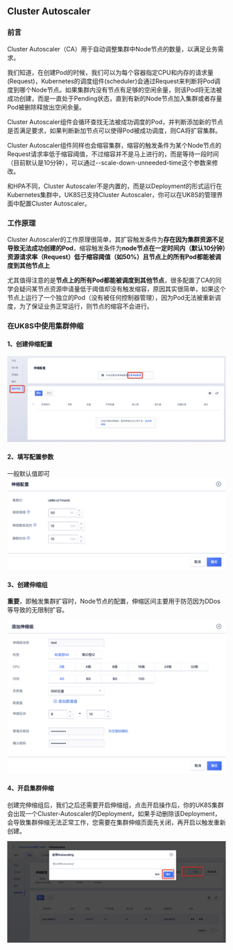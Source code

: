 
## Cluster Autoscaler

### 前言

Cluster Autoscaler（CA）用于自动调整集群中Node节点的数量，以满足业务需求。

我们知道，在创建Pod的时候，我们可以为每个容器指定CPU和内存的请求量(Request)，Kubernetes的调度组件(scheduler)会通过Request来判断将Pod调度到哪个Node节点。如果集群内没有节点有足够的空闲余量，则该Pod将无法被成功创建，而是一直处于Pending状态，直到有新的Node节点加入集群或者存量Pod被删除释放出空闲余量。

Cluster Autoscaler组件会循环查找无法被成功调度的Pod，并判断添加新的节点是否满足要求，如果判断新加节点可以使得Pod被成功调度，则CA将扩容集群。

Cluster Autoscaler组件同样也会缩容集群，缩容的触发条件为某个Node节点的Request请求率低于缩容阈值，不过缩容并不是马上进行的，而是等待一段时间（目前默认是10分钟），可以通过--scale-down-unneeded-time这个参数来修改。

和HPA不同，Cluster Autoscaler不是内置的，而是以Deployment的形式运行在Kubernetes集群中，UK8S已支持Cluster Autoscaler，你可以在UK8S的管理界面中配置Cluster Autoscaler。

###  工作原理

Cluster Autoscaler的工作原理很简单，其扩容触发条件为**存在因为集群资源不足导致无法成功创建的Pod**，缩容触发条件为**node节点在一定时间内（默认10分钟）资源请求率（Request）低于缩容阈值（如50%）且节点上的所有Pod都能被调度到其他节点上**

尤其值得注意的是**节点上的所有Pod都能被调度到其他节点**，很多配置了CA的同学会疑问某节点资源申请量低于阈值却没有触发缩容，原因其实很简单，如果这个节点上运行了一个独立的Pod（没有被任何控制器管理），因为Pod无法被重新调度，为了保证业务正常运行，则节点的缩容不会进行。


### 在UK8S中使用集群伸缩

#### 1、创建伸缩配置
![](/images/administercluster/autoscaling/wechatworkscreenshot_120eae74-0e91-463b-8c78-20c513f2c0a9.png)

#### 2、填写配置参数

一般默认值即可
![](/images/administercluster/autoscaling/2.png)
#### 3、创建伸缩组

**重要**，即触发集群扩容时，Node节点的配置，伸缩区间主要用于防范因为DDos等导致的无限制扩容。

![](/images/administercluster/autoscaling/3.png)

#### 4、开启集群伸缩
创建完伸缩组后，我们之后还需要开启伸缩组，点击开启操作后，你的UK8S集群会出现一个Cluster-Autoscaler的Deployment，如果手动删除该Deployment，会导致集群伸缩无法正常工作，您需要在集群伸缩页面先关闭，再开启以触发重新创建。

![](/images/administercluster/autoscaling/4.png)


